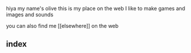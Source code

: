 
hiya my name's olive this is my place on the web
I like to make games and images and sounds
 

you can also find me [[elsewhere]] on the web



## index

